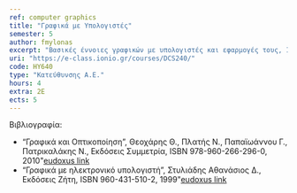 ```yaml
---
ref: computer graphics
title: "Γραφικά με Υπολογιστές"
semester: 5
author: fmylonas
excerpt: "Βασικές έννοιες γραφικών με υπολογιστές και εφαρμογές τους, Ιστορία και γενικά χαρακτηριστικά, Διανυσματική(ά) / Πλεγματική(ά) απεικόνιση/γραφικά, Εισαγωγικά στοιχεία σωλήνωσης, Βασικές Έννοιες Σχεδίασης, Αλγόριθμοι Σχεδίασης Ευθύγραμμου Τμήματος, Κύκλου, Έλλειψης, Φαινόμενο Ταύτισης, Τρόποι αναπαράστασης, παραγωγής και απεικόνισης τριδιάστατων δεδομένων, Χρωματισμός πολυγώνων, Αποκοπή, Μετασχηματισμοί και συστήματα συντεταγμένων, Σύνθεση 2Δ Μετασχηματισμών, Ομογενείς Συντεταγμένες, Μετασχηματισμοί Προβολής, Προοπτική, Παράλληλη, Πλάγια Προβολή"
uri: "https://e-class.ionio.gr/courses/DCS240/"
code: ΗΥ640
type: "Κατεύθυνσης Α.Ε."
hours: 4
extra: 2Ε
ects: 5
---
```



Βιβλιογραφία: 
  - “Γραφικά και Οπτικοποίηση”, Θεοχάρης Θ., Πλατής Ν., Παπαϊωάννου Γ., Πατρικαλάκης Ν., Εκδόσεις Συμμετρία, ISBN 978-960-266-296-0, 2010"[eudoxus link](https://service.eudoxus.gr/search/#a/id:35474/0)
  - “Γραφικά με ηλεκτρονικό υπολογιστή”, Στυλιάδης Αθανάσιος Δ., Εκδόσεις Ζήτη, ISBN 960-431-510-2, 1999"[eudoxus link](https://service.eudoxus.gr/search/#a/id:11193/0)
  

